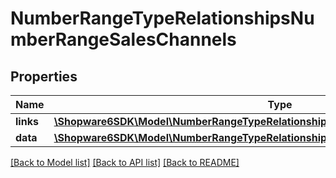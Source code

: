# NumberRangeTypeRelationshipsNumberRangeSalesChannels

## Properties
Name | Type | Description | Notes
------------ | ------------- | ------------- | -------------
**links** | [**\Shopware6SDK\Model\NumberRangeTypeRelationshipsNumberRangeSalesChannelsLinks**](NumberRangeTypeRelationshipsNumberRangeSalesChannelsLinks.md) |  | [optional] 
**data** | [**\Shopware6SDK\Model\NumberRangeTypeRelationshipsNumberRangeSalesChannelsData[]**](NumberRangeTypeRelationshipsNumberRangeSalesChannelsData.md) |  | [optional] 

[[Back to Model list]](../../README.md#documentation-for-models) [[Back to API list]](../../README.md#documentation-for-api-endpoints) [[Back to README]](../../README.md)

